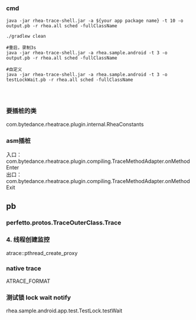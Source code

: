 # 

### cmd
```shell
java -jar rhea-trace-shell.jar -a ${your app package name} -t 10 -o output.pb -r rhea.all sched -fullClassName

./gradlew clean

#重启，录制3s
java -jar rhea-trace-shell.jar -a rhea.sample.android -t 3 -o output.pb -r rhea.all sched -fullClassName

#自定义
java -jar rhea-trace-shell.jar -a rhea.sample.android -t 3 -o testLockWait.pb -r rhea.all sched -fullClassName




```

### 要插桩的类
com.bytedance.rheatrace.plugin.internal.RheaConstants
### asm插桩
入口：  
com.bytedance.rheatrace.plugin.compiling.TraceMethodAdapter.onMethodEnter  
出口：  
com.bytedance.rheatrace.plugin.compiling.TraceMethodAdapter.onMethodExit


## pb
### perfetto.protos.TraceOuterClass.Trace

### 4. 线程创建监控
atrace::pthread_create_proxy

### native trace
ATRACE_FORMAT

### 测试锁 lock wait notify
rhea.sample.android.app.test.TestLock.testWait